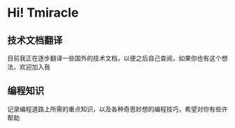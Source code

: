 # Hi! Tmiracle

## 技术文档翻译

目前我正在逐步翻译一些国外的技术文档，以便之后自己查阅，如果你也有这个想法，欢迎加入我

## 编程知识

记录编程道路上所需的重点知识，以及各种奇思妙想的编程技巧，希望对你有些许帮助
